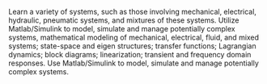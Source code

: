 Learn a variety of systems, such as those involving mechanical, electrical, hydraulic, pneumatic systems, and mixtures of these systems. Utilize Matlab/Simulink to model, simulate and manage potentially complex systems, mathematical modeling of mechanical, electrical, fluid, and mixed systems; state-space and eigen structures; transfer functions; Lagrangian dynamics; block diagrams; linearization; transient and frequency domain responses. Use Matlab/Simulink to model, simulate and manage potentially complex systems.
